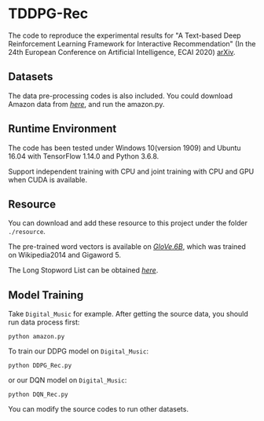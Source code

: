 # TDDPG-Rec
The code to reproduce the experimental results for "A Text-based Deep Reinforcement Learning Framework for Interactive Recommendation" (In the 24th European Conference on Artificial Intelligence, ECAI 2020) [arXiv](https://arxiv.org/abs/2004.06651).

## Datasets
The data pre-processing codes is also included. You could download Amazon data from *[here](http://snap.stanford.edu/data/amazon/productGraph/categoryFiles)*, and run the amazon.py.

## Runtime Environment
The code has been tested under Windows 10(version 1909) and Ubuntu 16.04 with TensorFlow 1.14.0 and Python 3.6.8.

Support independent training with CPU and joint training with CPU and GPU when CUDA is available.

## Resource
You can download and add these resource to this project under the folder `./resource`.

The pre-trained word vectors is available on *[GloVe.6B](http://nlp.stanford.edu/data/glove.6B.zip)*, which was trained on Wikipedia2014 and Gigaword 5.

The Long Stopword List can be obtained *[here](https://www.ranks.nl/stopwords)*.

## Model Training
Take `Digital_Music` for example. After getting the source data, you should run data process first:

```
python amazon.py 
```

To train our DDPG model on `Digital_Music`: 

```
python DDPG_Rec.py 
```

or our DQN model on `Digital_Music`:

```
python DQN_Rec.py
``` 

You can modify the source codes to run other datasets.
